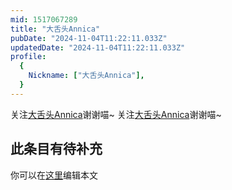 ```yaml
---
mid: 1517067289
title: "大舌头Annica"
pubDate: "2024-11-04T11:22:11.033Z"
updatedDate: "2024-11-04T11:22:11.033Z"
profile:
  {
    Nickname: ["大舌头Annica"],
  }
---
```


关注[大舌头Annica](https://space.bilibili.com/1517067289)谢谢喵~ 关注[大舌头Annica](https://space.bilibili.com/1517067289)谢谢喵~

## 此条目有待补充
你可以在[这里](https://github.com/Yuhanawa/VTuber.ICU-Content/edit/master/v/大舌头Annica/index.md)编辑本文
